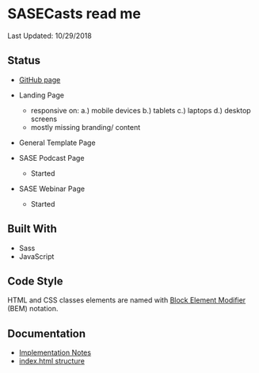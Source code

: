 # SASECasts read me
Last Updated: 10/29/2018

## Status

- [GitHub page](https://saseconnect.github.io/sasecasts/?fbclid=IwAR2waOMR1CgCE0v_n3nDMuqmJ0aFBF6EneIQ6fQSdPiSd3D-OsJmzN_ydeI)

- Landing Page
  - responsive on:
    a.) mobile devices
    b.) tablets
    c.) laptops
    d.) desktop screens
  - mostly missing branding/ content
- General Template Page
- SASE Podcast Page
  - Started
- SASE Webinar Page
  - Started

## Built With

- Sass
- JavaScript

## Code Style

HTML and CSS classes elements are named with [Block Element Modifier](http://getbem.com/introduction/) (BEM) notation.

## Documentation

- [Implementation Notes](docs/implementation-notes.md)
- [index.html structure](docs/index-structure.md)